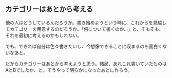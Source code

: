 ## カテゴリーはあとから考える
他の人はどうしているんだろうか。書き始めようという時に、これからを見越してカテゴリーを用意するのだろうか。「何について書くのか…」と、そもそも、それを最初に考えるのかもしれない。

でも、できれば自分は色々書きたいし、今想像できることに収まるのも面白くないなあと。

だからカテゴリーはあとから考えようと思う。結局、あれこれ書いていたものはAとBでしたか、と。そうやって明らかになったあとに作ろう。